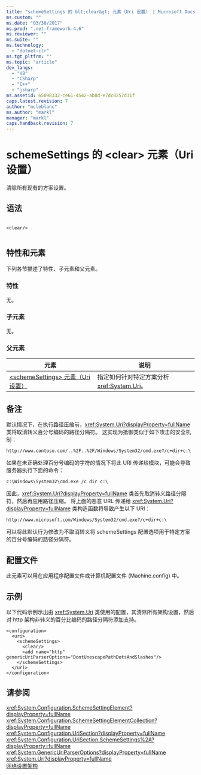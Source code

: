 ```yaml
---
title: "schemeSettings 的 &lt;clear&gt; 元素（Uri 设置） | Microsoft Docs"
ms.custom: ""
ms.date: "03/30/2017"
ms.prod: ".net-framework-4.6"
ms.reviewer: ""
ms.suite: ""
ms.technology: 
  - "dotnet-clr"
ms.tgt_pltfrm: ""
ms.topic: "article"
dev_langs: 
  - "VB"
  - "CSharp"
  - "C++"
  - "jsharp"
ms.assetid: 65098332-ce61-4542-ab8d-e7dc0257d31f
caps.latest.revision: 7
author: "mcleblanc"
ms.author: "markl"
manager: "markl"
caps.handback.revision: 7
---
```

# schemeSettings 的 &lt;clear&gt; 元素（Uri 设置）
清除所有现有的方案设置。  
  
## 语法  
  
```  
  
<clear/>  
  
```  
  
## 特性和元素  
 下列各节描述了特性、子元素和父元素。  
  
### 特性  
 无。  
  
### 子元素  
 无。  
  
### 父元素  
  
|元素|说明|  
|--------|--------|  
|[\<schemeSettings\> 元素（Uri 设置）](../../../../../docs/framework/configure-apps/file-schema/network/schemesettings-element-uri-settings.md)|指定如何针对特定方案分析 <xref:System.Uri>。|  
  
## 备注  
 默认情况下，在执行路径压缩前，<xref:System.Uri?displayProperty=fullName> 类将取消转义百分号编码的路径分隔符。  这实现为抵御类似于如下攻击的安全机制：  
  
 `http://www.contoso.com/..%2F..%2F/Windows/System32/cmd.exe?/c+dir+c:\`  
  
 如果在未正确处理百分号编码的字符的情况下将此 URI 传递给模块，可能会导致服务器执行下面的命令：  
  
 `c:\Windows\System32\cmd.exe /c dir c:\`  
  
 因此，<xref:System.Uri?displayProperty=fullName> 类首先取消转义路径分隔符，然后再应用路径压缩。  将上面的恶意 URL 传递给 <xref:System.Uri?displayProperty=fullName> 类构造函数将导致产生以下 URI：  
  
 `http://www.microsoft.com/Windows/System32/cmd.exe?/c+dir+c:\`  
  
 可以将此默认行为修改为不取消转义将 schemeSettings 配置选项用于特定方案的百分号编码的路径分隔符。  
  
## 配置文件  
 此元素可以用在应用程序配置文件或计算机配置文件 \(Machine.config\) 中。  
  
## 示例  
 以下代码示例示出由 <xref:System.Uri> 类使用的配置，其清除所有架构设置，然后对 http 架构非转义的百分比编码的路径分隔符添加支持。  
  
```  
<configuration>  
  <uri>  
    <schemeSettings>  
      <clear/>  
      <add name="http" genericUriParserOptions="DontUnescapePathDotsAndSlashes"/>  
    </schemeSettings>  
  </uri>  
</configuration>  
```  
  
## 请参阅  
 <xref:System.Configuration.SchemeSettingElement?displayProperty=fullName>   
 <xref:System.Configuration.SchemeSettingElementCollection?displayProperty=fullName>   
 <xref:System.Configuration.UriSection?displayProperty=fullName>   
 <xref:System.Configuration.UriSection.SchemeSettings%2A?displayProperty=fullName>   
 <xref:System.GenericUriParserOptions?displayProperty=fullName>   
 <xref:System.Uri?displayProperty=fullName>   
 [网络设置架构](../../../../../docs/framework/configure-apps/file-schema/network/index.md)